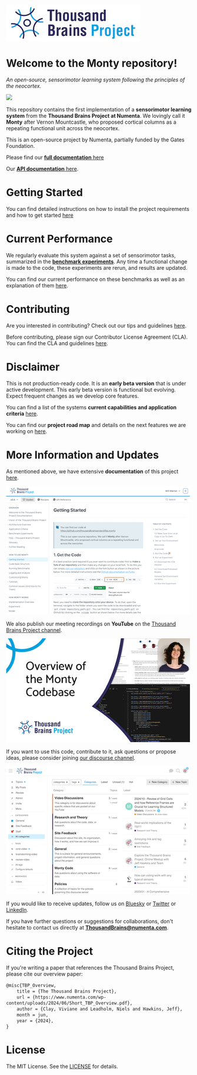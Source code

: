 ![](docs/figures/overview/logo.png)

# Welcome to the Monty repository!
*An open-source, sensorimotor learning system following the principles of the neocortex.*

[![](https://github.com/thousandbrainsproject/tbp.monty/actions/workflows/monty.yml/badge.svg)](https://github.com/thousandbrainsproject/tbp.monty/actions/workflows/monty.yml)

This repository contains the first implementation of a **sensorimotor learning system** from the **Thousand Brains Project at Numenta**. We lovingly call it **Monty** after Vernon Mountcastle, who proposed cortical columns as a repeating functional unit across the neocortex.

This is an open-source project by Numenta, partially funded by the Gates Foundation.

Please find our [**full documentation** here](https://thousandbrainsproject.readme.io/)

Our [**API documentation** here](https://api-monty.thousandbrains.org).

# Getting Started

You can find detailed instructions on how to install the project requirements and how to get started [here](https://thousandbrainsproject.readme.io/docs/getting-started)

# Current Performance
We regularly evaluate this system against a set of sensorimotor tasks, summarized in the **[benchmark experiments](./benchmarks/configs/)**. Any time a functional change is made to the code, these experiments are rerun, and results are updated.

You can find our current performance on these benchmarks as well as an explanation of them [here](https://thousandbrainsproject.readme.io/docs/benchmark-experiments).


# Contributing

Are you interested in contributing? Check out our tips and guidelines [here](https://thousandbrainsproject.readme.io/docs/contributing).

Before contributing, please sign our Contributor License Agreement (CLA). You can find the CLA and guidelines [here]( https://thousandbrainsproject.readme.io/docs/contributor-license-agreement).

# Disclaimer
This is not production-ready code. It is an **early beta version** that is under active development. This early beta version is functional but evolving. Expect frequent changes as we develop core features.

You can find a list of the systems **current capabilities and application criteria** [here](https://thousandbrainsproject.readme.io/docs/application-criteria).

You can find our **project road map** and details on the next features we are working on [here](https://thousandbrainsproject.readme.io/docs/project-roadmap).

# More Information and Updates
As mentioned above, we have extensive **documentation** of this project [here](https://thousandbrainsproject.readme.io/).

[![](docs/figures/overview/docs_screenshot.png)](https://thousandbrainsproject.readme.io/)

We also publish our meeting recordings on **YouTube** on the [Thousand Brains Project channel](https://www.youtube.com/@thousandbrainsproject).

[![](docs/figures/overview/youtube_screenshot.png)](https://www.youtube.com/@thousandbrainsproject)

If you want to use this code, contribute to it, ask questions or propose ideas, please consider joining [our discourse channel](https://thousandbrains.discourse.group/).

[![](docs/figures/overview/discourse_screenshot.png)](https://thousandbrains.discourse.group/)

If you would like to receive updates, follow us on [Bluesky](https://bluesky.social/thousandbrainsproject) or [Twitter](https://x.com/1000brainsproj) or [LinkedIn](https://www.linkedin.com/showcase/thousand-brains-project/).

If you have further questions or suggestions for collaborations, don't hesitate to contact us directly at **ThousandBrains@numenta.com**.

# Citing the Project
If you're writing a paper that references the Thousand Brains Project, please cite our overview paper:
```
@misc{TBP_Overview,
	title = {The Thousand Brains Project},
	url = {https://www.numenta.com/wp-content/uploads/2024/06/Short_TBP_Overview.pdf},
	author = {Clay, Viviane and Leadholm, Niels and Hawkins, Jeff},
	month = jun,
	year = {2024},
}
```

# License

The MIT License. See the [LICENSE](LICENSE) for details.
